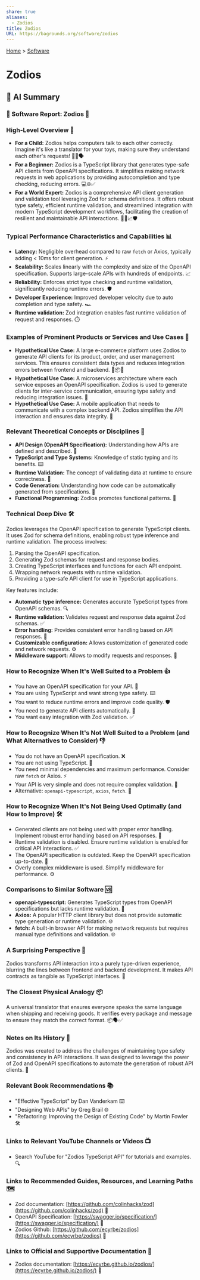 ```yaml
---
share: true
aliases:
  - Zodios
title: Zodios
URL: https://bagrounds.org/software/zodios
---
```

[Home](../index.md) > [Software](./index.md)  
# Zodios  
  
## 🤖 AI Summary  
### 💾 Software Report: Zodios 🚀  
  
### High-Level Overview 🌟  
  
* **For a Child:** Zodios helps computers talk to each other correctly. Imagine it's like a translator for your toys, making sure they understand each other's requests! 🧸🤖🗣️  
* **For a Beginner:** Zodios is a TypeScript library that generates type-safe API clients from OpenAPI specifications. It simplifies making network requests in web applications by providing autocompletion and type checking, reducing errors. 💻🌐✅  
* **For a World Expert:** Zodios is a comprehensive API client generation and validation tool leveraging Zod for schema definitions. It offers robust type safety, efficient runtime validation, and streamlined integration with modern TypeScript development workflows, facilitating the creation of resilient and maintainable API interactions. 👨‍💻📈🛡️  
  
### Typical Performance Characteristics and Capabilities 📊  
  
* **Latency:** Negligible overhead compared to raw `fetch` or Axios, typically adding < 10ms for client generation. ⚡  
* **Scalability:** Scales linearly with the complexity and size of the OpenAPI specification. Supports large-scale APIs with hundreds of endpoints. 📈  
* **Reliability:** Enforces strict type checking and runtime validation, significantly reducing runtime errors. 🛡️  
* **Developer Experience:** Improved developer velocity due to auto completion and type safety. 🏎️  
* **Runtime validation:** Zod integration enables fast runtime validation of request and responses. ⏱️  
  
### Examples of Prominent Products or Services and Use Cases 💼  
  
* **Hypothetical Use Case:** A large e-commerce platform uses Zodios to generate API clients for its product, order, and user management services. This ensures consistent data types and reduces integration errors between frontend and backend. 🛒📦👤  
* **Hypothetical Use Case:** A microservices architecture where each service exposes an OpenAPI specification. Zodios is used to generate clients for inter-service communication, ensuring type safety and reducing integration issues. 🔗  
* **Hypothetical Use Case:** A mobile application that needs to communicate with a complex backend API. Zodios simplifies the API interaction and ensures data integrity. 📱  
  
### Relevant Theoretical Concepts or Disciplines 🧠  
  
* **API Design (OpenAPI Specification):** Understanding how APIs are defined and described. 📜  
* **TypeScript and Type Systems:** Knowledge of static typing and its benefits. ⌨️  
* **Runtime Validation:** The concept of validating data at runtime to ensure correctness. 🚦  
* **Code Generation:** Understanding how code can be automatically generated from specifications. 🤖  
* **Functional Programming:** Zodios promotes functional patterns. 🧬  
  
### Technical Deep Dive 🛠️  
  
Zodios leverages the OpenAPI specification to generate TypeScript clients. It uses Zod for schema definitions, enabling robust type inference and runtime validation. The process involves:  
  
1.  Parsing the OpenAPI specification.  
2.  Generating Zod schemas for request and response bodies.  
3.  Creating TypeScript interfaces and functions for each API endpoint.  
4.  Wrapping network requests with runtime validation.  
5.  Providing a type-safe API client for use in TypeScript applications.  
  
Key features include:  
  
* **Automatic type inference:** Generates accurate TypeScript types from OpenAPI schemas. 🔍  
* **Runtime validation:** Validates request and response data against Zod schemas. ✅  
* **Error handling:** Provides consistent error handling based on API responses. 🚨  
* **Customizable configuration:** Allows customization of generated code and network requests. ⚙️  
* **Middleware support:** Allows to modify requests and responses. 🔗  
  
### How to Recognize When It's Well Suited to a Problem 👍  
  
* You have an OpenAPI specification for your API. 📄  
* You are using TypeScript and want strong type safety. ⌨️  
* You want to reduce runtime errors and improve code quality. 🛡️  
* You need to generate API clients automatically. 🤖  
* You want easy integration with Zod validation. ✅  
  
### How to Recognize When It's Not Well Suited to a Problem (and What Alternatives to Consider) 👎  
  
* You do not have an OpenAPI specification. ❌  
* You are not using TypeScript. 🐍  
* You need minimal dependencies and maximum performance. Consider raw `fetch` or Axios. ⚡  
* Your API is very simple and does not require complex validation. 👶  
* Alternative: `openapi-typescript`, `axios`, `fetch`. 🔄  
  
### How to Recognize When It's Not Being Used Optimally (and How to Improve) 🛠️  
  
* Generated clients are not being used with proper error handling. Implement robust error handling based on API responses. 🚨  
* Runtime validation is disabled. Ensure runtime validation is enabled for critical API interactions. ✅  
* The OpenAPI specification is outdated. Keep the OpenAPI specification up-to-date. 🔄  
* Overly complex middleware is used. Simplify middleware for performance. ⚙️  
  
### Comparisons to Similar Software 🆚  
  
* **openapi-typescript:** Generates TypeScript types from OpenAPI specifications but lacks runtime validation. 📝  
* **Axios:** A popular HTTP client library but does not provide automatic type generation or runtime validation. 🌐  
* **fetch:** A built-in browser API for making network requests but requires manual type definitions and validation. 🌐  
  
### A Surprising Perspective 🤯  
  
Zodios transforms API interaction into a purely type-driven experience, blurring the lines between frontend and backend development. It makes API contracts as tangible as TypeScript interfaces. 🤯  
  
### The Closest Physical Analogy 📦  
  
A universal translator that ensures everyone speaks the same language when shipping and receiving goods. It verifies every package and message to ensure they match the correct format. 📦🗣️✅  
  
### Notes on Its History 📜  
  
Zodios was created to address the challenges of maintaining type safety and consistency in API interactions. It was designed to leverage the power of Zod and OpenAPI specifications to automate the generation of robust API clients. 🚀  
  
### Relevant Book Recommendations 📚  
  
* "Effective TypeScript" by Dan Vanderkam ⌨️  
* "Designing Web APIs" by Greg Brail 🌐  
* "Refactoring: Improving the Design of Existing Code" by Martin Fowler 🛠️  
  
### Links to Relevant YouTube Channels or Videos 📺  
  
* Search YouTube for "Zodios TypeScript API" for tutorials and examples. 🔍  
  
### Links to Recommended Guides, Resources, and Learning Paths 🗺️  
  
* Zod documentation: [https://github.com/colinhacks/zod](https://github.com/colinhacks/zod) 📜  
* OpenAPI Specification: [https://swagger.io/specification/](https://swagger.io/specification/) 📄  
* Zodios Github: [https://github.com/ecyrbe/zodios](https://github.com/ecyrbe/zodios) 🐙  
  
### Links to Official and Supportive Documentation 📄  
  
* Zodios documentation: [https://ecyrbe.github.io/zodios/](https://ecyrbe.github.io/zodios/) 📖  
